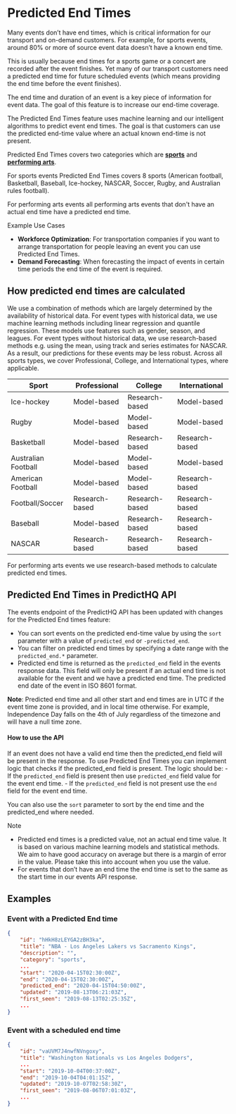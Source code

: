 # Predicted End Times

Many events don’t have end times, which is critical information for our transport and on-demand customers. For example, for sports events, around 80% or more of source event data doesn’t have a known end time.

This is usually because end times for a sports game or a concert are recorded after the event finishes. Yet many of our transport customers need a predicted end time for future scheduled events (which means providing the end time before the event finishes).

The end time and duration of an event is a key piece of information for event data. The goal of this feature is to increase our end-time coverage.

The Predicted End Times feature uses machine learning and our intelligent algorithms to predict event end times. The goal is that customers can use the predicted end-time value where an actual known end-time is not present.

Predicted End Times covers two categories which are [**sports**](https://docs.predicthq.com/getting-started/predicthq-data/event-categories/attendance-based-events#sports) and [**performing arts**](https://docs.predicthq.com/getting-started/predicthq-data/event-categories/attendance-based-events#performing-arts).

For sports events Predicted End Times covers 8 sports (American football, Basketball, Baseball, Ice-hockey, NASCAR, Soccer, Rugby, and Australian rules football).&#x20;

For performing arts events all performing arts events that don't have an actual end time have a predicted end time.

Example Use Cases

* **Workforce Optimization**: For transportation companies if you want to arrange transportation for people leaving an event you can use Predicted End Times.
* **Demand Forecasting**: When forecasting the impact of events in certain time periods the end time of the event is required.

## How predicted end times are calculated

We use a combination of methods which are largely determined by the availability of historical data. For event types with historical data, we use machine learning methods including linear regression and quantile regression. These models use features such as gender, season, and leagues. For event types without historical data, we use research-based methods e.g. using the mean, using track and series estimates for NASCAR. As a result, our predictions for these events may be less robust. Across all sports types, we cover Professional, College, and International types, where applicable.

| Sport               | Professional   | College        | International  |
| ------------------- | -------------- | -------------- | -------------- |
| Ice-hockey          | Model-based    | Research-based | Model-based    |
| Rugby               | Model-based    | Model-based    | Model-based    |
| Basketball          | Model-based    | Research-based | Research-based |
| Australian Football | Model-based    | Model-based    | Model-based    |
| American Football   | Model-based    | Model-based    | Research-based |
| Football/Soccer     | Research-based | Research-based | Research-based |
| Baseball            | Model-based    | Research-based | Research-based |
| NASCAR              | Research-based | Research-based | Research-based |



For performing arts events we use research-based methods to calculate predicted end times.

## Predicted End Times in PredictHQ API

The events endpoint of the PredictHQ API has been updated with changes for the Predicted End times feature:

* You can sort events on the predicted end-time value by using the `sort` parameter with a value of `predicted_end` or `-predicted_end`.
* You can filter on predicted end times by specifying a date range with the `predicted_end.*` parameter.
* Predicted end time is returned as the `predicted_end` field in the events response data. This field will only be present if an actual end time is not available for the event and we have a predicted end time. The predicted end date of the event in ISO 8601 format.

**Note**: Predicted end time and all other start and end times are in UTC if the event time zone is provided, and in local time otherwise. For example, Independence Day falls on the 4th of July regardless of the timezone and will have a null time zone.

#### How to use the API

If an event does not have a valid end time then the predicted\_end field will be present in the response. To use Predicted End Times you can implement logic that checks if the predicted\_end field is present. The logic should be: - If the `predicted_end` field is present then use `predicted_end` field value for the event end time. - If the `predicted_end` field is not present use the `end` field for the event end time.

You can also use the `sort` parameter to sort by the end time and the predicted\_end where needed.

Note

* Predicted end times is a predicted value, not an actual end time value. It is based on various machine learning models and statistical methods. We aim to have good accuracy on average but there is a margin of error in the value. Please take this into account when you use the value.
* For events that don’t have an end time the end time is set to the same as the start time in our events API response.

## Examples

### Event with a Predicted End time

```json
{
    "id": "hHkH8zLEYGA2zBH3ka",
    "title": "NBA - Los Angeles Lakers vs Sacramento Kings",
    "description": "",
    "category": "sports",
    ...
    "start": "2020-04-15T02:30:00Z",
    "end": "2020-04-15T02:30:00Z",
    "predicted_end": "2020-04-15T04:50:00Z",
    "updated": "2019-08-13T06:21:03Z",
    "first_seen": "2019-08-13T02:25:35Z",
    ...
}
```

### Event with a scheduled end time

```json
{
    "id": "vaUVM7J4nwfNVngoxy",
    "title": "Washington Nationals vs Los Angeles Dodgers",
    ...
    "start": "2019-10-04T00:37:00Z",
    "end": "2019-10-04T04:01:15Z",
    "updated": "2019-10-07T02:58:30Z",
    "first_seen": "2019-08-06T07:01:03Z",
    ...
}
```
